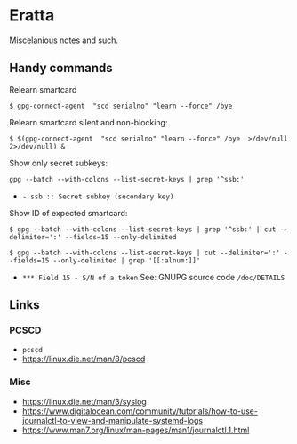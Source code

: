 # Eratta
Miscelanious notes and such.


## Handy commands
Relearn smartcard
```
$ gpg-connect-agent  "scd serialno" "learn --force" /bye
```

Relearn smartcard silent and non-blocking:
```
$ $(gpg-connect-agent  "scd serialno" "learn --force" /bye  >/dev/null 2>/dev/null) &
```


Show only secret subkeys:
```
gpg --batch --with-colons --list-secret-keys | grep '^ssb:'
```
* `- ssb :: Secret subkey (secondary key)`


Show ID of expected smartcard:
```
$ gpg --batch --with-colons --list-secret-keys | grep '^ssb:' | cut --delimiter=':' --fields=15 --only-delimited

$ gpg --batch --with-colons --list-secret-keys | cut --delimiter=':' --fields=15 --only-delimited | grep '[[:alnum:]]'
```
* `*** Field 15 - S/N of a token` See: GNUPG source code `/doc/DETAILS`


## Links
### PCSCD
* `pcscd`
* https://linux.die.net/man/8/pcscd

### Misc
* https://linux.die.net/man/3/syslog
* https://www.digitalocean.com/community/tutorials/how-to-use-journalctl-to-view-and-manipulate-systemd-logs
* https://www.man7.org/linux/man-pages/man1/journalctl.1.html